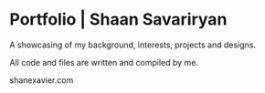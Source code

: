 # Portfolio | Shaan Savariryan

A showcasing of my background, interests, projects and designs.

All code and files are written and compiled by me.

shanexavier.com
